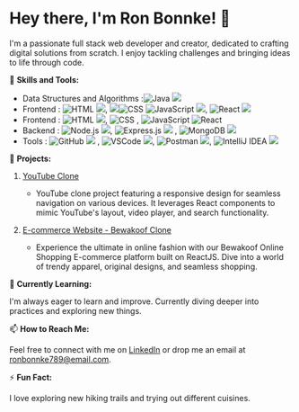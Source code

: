 # Hey there, I'm Ron Bonnke! 👋

I'm a passionate full stack web developer and creator, dedicated to crafting digital solutions from scratch. I enjoy tackling challenges and bringing ideas to life through code.

🚀 **Skills and Tools:**

- Data Structures and Algorithms :![Java](https://img.shields.io/badge/-Java-orange?logo=java&logoColor=white) <img src="https://img.icons8.com/color/48/000000/java-coffee-cup-logo.png"/> 
- Frontend : ![HTML](https://img.shields.io/badge/-HTML-orange?logo=html5&logoColor=white) <img src="https://img.icons8.com/color/48/000000/html-5--v1.png"/>, <img src="https://img.icons8.com/color/48/000000/css3.png"/>![CSS](https://img.shields.io/badge/-CSS-blue?logo=css3&logoColor=white) ![JavaScript](https://img.shields.io/badge/-JavaScript-yellow?logo=javascript&logoColor=white) <img src="https://img.icons8.com/color/48/000000/javascript--v2.png"/>, ![React](https://img.shields.io/badge/-React-blue?logo=react&logoColor=white) <img src="https://img.icons8.com/color/48/000000/react-native.png"/>
- Frontend : ![HTML](https://img.shields.io/badge/-HTML-orange?logo=html5&logoColor=white) <img src="https://img.icons8.com/color/48/000000/html-5--v1.png"/>, ![CSS](https://img.shields.io/badge/-CSS-blue?logo=css3&logoColor=white) , ![JavaScript](https://img.shields.io/badge/-JavaScript-yellow?logo=javascript&logoColor=white) ![React](https://img.shields.io/badge/-React-blue?logo=react&logoColor=white)
- Backend : ![Node.js](https://img.shields.io/badge/-Node.js-green?logo=node.js&logoColor=white) <img src="https://img.icons8.com/color/48/000000/nodejs.png"/>, ![Express.js](https://img.shields.io/badge/-Express.js-lightgrey?logo=javascript&logoColor=white) <img src="https://img.icons8.com/color/48/000000/express.png"/> ,  ![MongoDB](https://img.shields.io/badge/-MongoDB-green?logo=mongodb&logoColor=white)  <img src="https://img.icons8.com/color/48/000000/mongodb.png"/>
- Tools : ![GitHub](https://img.shields.io/badge/-GitHub-black?logo=github&logoColor=white) <img src="https://img.icons8.com/ios/50/000000/github--v1.png"/>  , ![VSCode](https://img.shields.io/badge/-VSCode-blue?logo=visual-studio-code&logoColor=white) <img src="https://img.icons8.com/color/48/000000/visual-studio-code-2019.png"/>, ![Postman](https://img.shields.io/badge/-Postman-orange?logo=postman&logoColor=white) <img src="https://img.icons8.com/color/48/000000/postman-api.png"/>,  ![IntelliJ IDEA](https://img.shields.io/badge/-IntelliJ%20IDEA-black?logo=intellij-idea&logoColor=white) <img src="https://img.icons8.com/color/48/000000/intellij-idea.png"/>



💼 **Projects:**

1. [YouTube Clone](https://tiny-sopapillas-788139.netlify.app/)
   - YouTube clone project featuring a responsive design for seamless navigation on various devices. It leverages React components to mimic YouTube's layout, video player, and search functionality.

2. [E-commerce Website - Bewakoof Clone](https://fabulous-basbousa-94a726.netlify.app/)
   - Experience the ultimate in online fashion with our Bewakoof Online Shopping E-commerce platform built on ReactJS. Dive into a world of trendy apparel, original designs, and seamless shopping.

🌱 **Currently Learning:**

I'm always eager to learn and improve. Currently diving deeper into practices and exploring new things.

📫 **How to Reach Me:**

Feel free to connect with me on [LinkedIn](https://www.linkedin.com/in/ron-bonnke-34275426a/overlay/about-this-profile/) or drop me an email at [ronbonnke789@email.com](mailto:ronbonnke789@email.com).

⚡ **Fun Fact:**

I love exploring new hiking trails and trying out different cuisines.

<!-- Feel free to use or modify this template! -->
